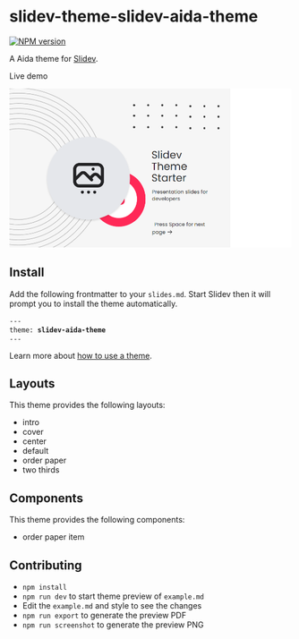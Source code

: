# slidev-theme-slidev-aida-theme

[![NPM version](https://img.shields.io/npm/v/slidev-theme-slidev-aida-theme?color=3AB9D4&label=)](https://www.npmjs.com/package/slidev-theme-slidev-aida-theme)

A Aida theme for [Slidev](https://github.com/slidevjs/slidev).

Live demo

![Screenshot](screenshot/001.png)

## Install

Add the following frontmatter to your `slides.md`. Start Slidev then it will prompt you to install the theme automatically.

<pre><code>---
theme: <b>slidev-aida-theme</b>
---</code></pre>

Learn more about [how to use a theme](https://sli.dev/themes/use).

## Layouts

This theme provides the following layouts:

- intro
- cover
- center
- default
- order paper
- two thirds

## Components

This theme provides the following components:

- order paper item

## Contributing

- `npm install`
- `npm run dev` to start theme preview of `example.md`
- Edit the `example.md` and style to see the changes
- `npm run export` to generate the preview PDF
- `npm run screenshot` to generate the preview PNG

